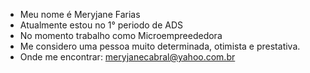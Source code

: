 -  Meu nome é Meryjane Farias
-  Atualmente estou no 1° periodo de ADS
-  No momento trabalho como Microempreededora
-  Me considero uma pessoa muito determinada, otimista e prestativa.
-  Onde me encontrar: meryjanecabral@yahoo.com.br
